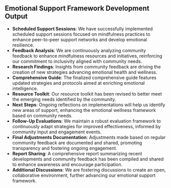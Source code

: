 

## Emotional Support Framework Development Output

- **Scheduled Support Sessions**: We have successfully implemented scheduled support sessions focused on mindfulness practices to enhance peer-to-peer support networks and develop emotional resilience.
- **Feedback Analysis**: We are continuously analyzing community feedback to enhance mindfulness resources and initiatives, reinforcing our commitment to inclusivity aligned with community needs.
- **Research Findings**: Insights from community feedback are driving the creation of new strategies advancing emotional health and wellness.
- **Comprehensive Guide**: The finalized comprehensive guide features updated strategies and protocols aimed at enriching emotional intelligence.
- **Resource Toolkit**: Our resource toolkit has been revised to better meet the emerging needs identified by the community.
- **Next Steps**: Ongoing reflections on implementations will help us identify new areas of support, enhancing the emotional wellness framework based on community needs.
- **Follow-Up Evaluations**: We maintain a robust evaluation framework to continuously adapt strategies for improved effectiveness, informed by community input and engagement events.
- **Final Adjustments Documentation**: Adjustments made based on regular community feedback are documented and shared, promoting transparency and fostering ongoing engagement.
- **Report Sharing**: A comprehensive report summarizing recent developments and community feedback has been compiled and shared to enhance awareness and encourage participation.
- **Additional Discussions**: We are fostering discussions to create an open, collaborative environment, further advancing our emotional support framework.